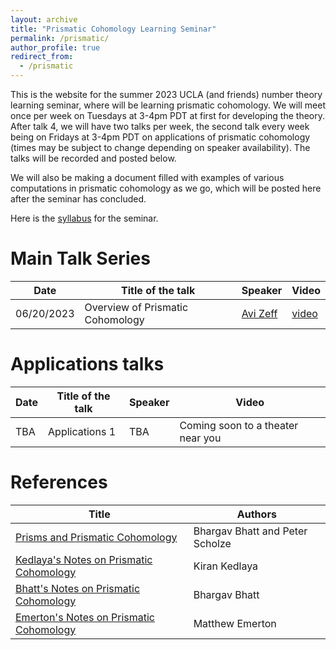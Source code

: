 ```yaml
---
layout: archive
title: "Prismatic Cohomology Learning Seminar"
permalink: /prismatic/
author_profile: true
redirect_from:
  - /prismatic
---
```

This is the website for the summer 2023 UCLA (and friends) number theory learning seminar, where will be learning prismatic cohomology.  We will meet once per week on Tuesdays at 3-4pm PDT at first for developing the theory.  After talk 4, we will have two talks per week, the second talk every week being on Fridays at 3-4pm PDT on applications of prismatic cohomology (times may be subject to change depending on speaker availability).  The talks will be recorded and posted below.

We will also be making a document filled with examples of various computations in prismatic cohomology as we go, which will be posted here after the seminar has concluded.

Here is the [syllabus](https://www.overleaf.com/read/bcscdgtwdqfb) for the seminar.

Main Talk Series
======

| Date  | Title of the talk | Speaker | Video |
| ------------- | ------------- | ------------- | ------------- |
| 06/20/2023 | Overview of Prismatic Cohomology | [Avi Zeff](http://www.math.columbia.edu/~avizeff/index.html) | [video](https://youtu.be/N4VPmyxj1Lg) |
 

Applications talks
======

| Date  | Title of the talk | Speaker | Video |
| ------------- | ------------- | ------------- | ------------- |
|  TBA | Applications 1 | TBA | Coming soon to a theater near you|

References
======

|  Title |  Authors |
| ------------- | ------------- |
| [Prisms and Prismatic Cohomology](https://arxiv.org/pdf/1905.08229.pdf) | Bhargav Bhatt and Peter Scholze | 
| [Kedlaya's Notes on Prismatic Cohomology](https://kskedlaya.org/prismatic/sec_overview.html) | Kiran Kedlaya | 
| [Bhatt's Notes on Prismatic Cohomology](http://www-personal.umich.edu/~bhattb/teaching/prismatic-columbia/) | Bhargav Bhatt | 
| [Emerton's Notes on Prismatic Cohomology](http://www.math.uchicago.edu/~emerton/prismatic/prismatic.html) | Matthew Emerton | 
